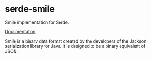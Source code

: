 # serde-smile

Smile implementation for Serde.

[Documentation]

[Smile] is a binary data format created by the developers of the Jackson serialization library for Java. It is
designed to be a binary equivalent of JSON.

[Documentation]: https://docs.rs/serde-smile
[Smile]: https://github.com/FasterXML/smile-format-specification
